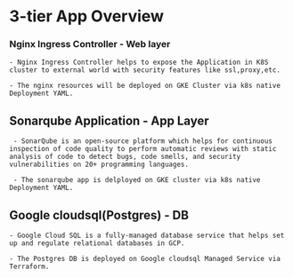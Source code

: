 # 3-tier App Overview

### Nginx Ingress Controller - Web layer
```
- Nginx Ingress Controller helps to expose the Application in K8S cluster to external world with security features like ssl,proxy,etc.

- The nginx resources will be deployed on GKE Cluster via k8s native Deployment YAML.
```

## Sonarqube Application - App Layer
```
 - SonarQube is an open-source platform which helps for continuous inspection of code quality to perform automatic reviews with static analysis of code to detect bugs, code smells, and security vulnerabilities on 20+ programming languages.
 
 - The sonarqube app is delployed on GKE cluster via k8s native Deployment YAML.
```

## Google cloudsql(Postgres) - DB 
```
- Google Cloud SQL is a fully-managed database service that helps set up and regulate relational databases in GCP.

- The Postgres DB is deployed on Google cloudsql Managed Service via Terraform.
```
